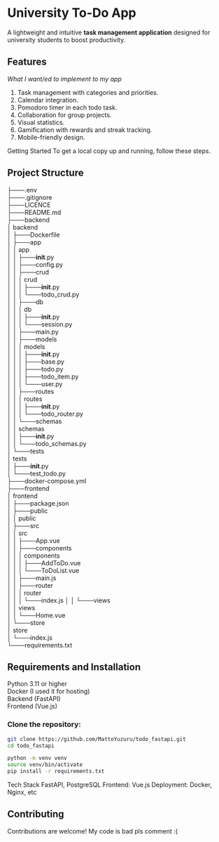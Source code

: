 # University To-Do App

A lightweight and intuitive **task management application** designed for university students to boost productivity.

## Features

_What I want/ed to implement to my app_

1. Task management with categories and priorities.
2. Calendar integration.
3. Pomodoro timer in each todo task.
5. Collaboration for group projects.
6. Visual statistics.
7. Gamification with rewards and streak tracking.
8. Mobile-friendly design.

Getting Started
To get a local copy up and running, follow these steps.


## Project Structure

├───.env \
├───.gitignore\
├───LICENCE\
├───README.md\
├───backend\
│   backend\
│   ├───Dockerfile\
│   ├───app\
│   │   app\
│   │   ├───__init__.py\
│   │   ├───config.py\
│   │   ├───crud\
│   │   │   crud\
│   │   │   ├───__init__.py\
│   │   │   └───todo_crud.py\
│   │   ├───db\
│   │   │   db\
│   │   │   ├───__init__.py\
│   │   │   └───session.py\
│   │   ├───main.py\
│   │   ├───models\
│   │   │   models\
│   │   │   ├───__init__.py\
│   │   │   ├───base.py\
│   │   │   ├───todo.py\
│   │   │   ├───todo_item.py\
│   │   │   └───user.py\
│   │   ├───routes\
│   │   │   routes\
│   │   │   ├───__init__.py\
│   │   │   └───todo_router.py\
│   │   └───schemas\
│   │       schemas\
│   │       ├───__init__.py\
│   │       └───todo_schemas.py\
│   └───tests\
│       tests\
│       ├───__init__.py\
│       └───test_todo.py\
├───docker-compose.yml\
├───frontend\
│   frontend\
│   ├───package.json\
│   ├───public\
│   │   public\
│   ├───src\
│   │   src\
│   │   ├───App.vue\
│   │   ├───components\
│   │   │   components\
│   │   │   ├───AddToDo.vue\
│   │   │   └───ToDoList.vue\
│   │   ├───main.js\
│   │   ├───router\
│   │   │   router\
│   │   │   └───index.js
│   │   └───views\
│   │       views\
│   │       └───Home.vue\
│   └───store\
│       store\
│       └───index.js\
└───requirements.txt


## Requirements and Installation

Python 3.11 or higher \
Docker (I used it for hosting) \
Backend (FastAPI) \
Frontend (Vue.js)

### Clone the repository:

```bash
git clone https://github.com/MattoYuzuru/todo_fastapi.git
cd todo_fastapi

python -m venv venv
source venv/bin/activate
pip install -r requirements.txt
```

Tech Stack
FastAPI, PostgreSQL
Frontend: Vue.js
Deployment: Docker, Nginx, etc

## Contributing

Contributions are welcome! My code is bad pls comment :(
